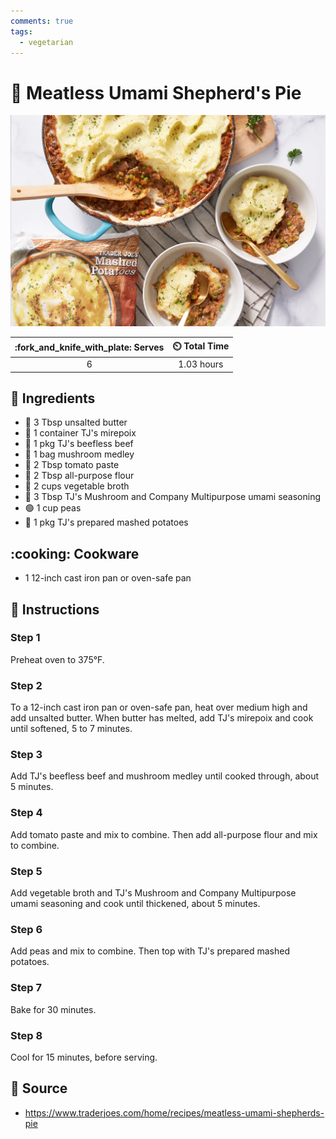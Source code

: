 ```yaml
---
comments: true
tags:
  - vegetarian
---
```

# :pie: Meatless Umami Shepherd's Pie

![Meatless Umami Shepherd's Pie](../assets/images/meatless-umami-shepherd's-pie.png)

| :fork_and_knife_with_plate: Serves | :timer_clock: Total Time |
|:----------------------------------:|:-----------------------: |
| 6 | 1.03 hours |

## :salt: Ingredients

- :butter: 3 Tbsp unsalted butter
- :herb: 1 container TJ's mirepoix
- :cut_of_meat: 1 pkg TJ's beefless beef
- :mushroom: 1 bag mushroom medley
- :tomato: 2 Tbsp tomato paste
- :ear_of_rice: 2 Tbsp all-purpose flour
- :stew: 2 cups vegetable broth
- :mushroom: 3 Tbsp TJ's Mushroom and Company Multipurpose umami seasoning
- :green_circle: 1 cup peas
- :potato: 1 pkg TJ's prepared mashed potatoes

## :cooking: Cookware

- 1 12-inch cast iron pan or oven-safe pan

## :pencil: Instructions

### Step 1

Preheat oven to 375°F.

### Step 2

To a 12-inch cast iron pan or oven-safe pan, heat over medium high and add unsalted butter. When butter has melted, add
TJ's mirepoix and cook until softened, 5 to 7 minutes.

### Step 3

Add TJ's beefless beef and mushroom medley until cooked through, about 5 minutes.

### Step 4

Add tomato paste and mix to combine. Then add all-purpose flour and mix to combine.

### Step 5

Add vegetable broth and TJ's Mushroom and Company Multipurpose umami seasoning and cook until thickened, about 5
minutes.

### Step 6

Add peas and mix to combine. Then top with TJ's prepared mashed potatoes.

### Step 7

Bake for 30 minutes.

### Step 8

Cool for 15 minutes, before serving.

## :link: Source

- <https://www.traderjoes.com/home/recipes/meatless-umami-shepherds-pie>
